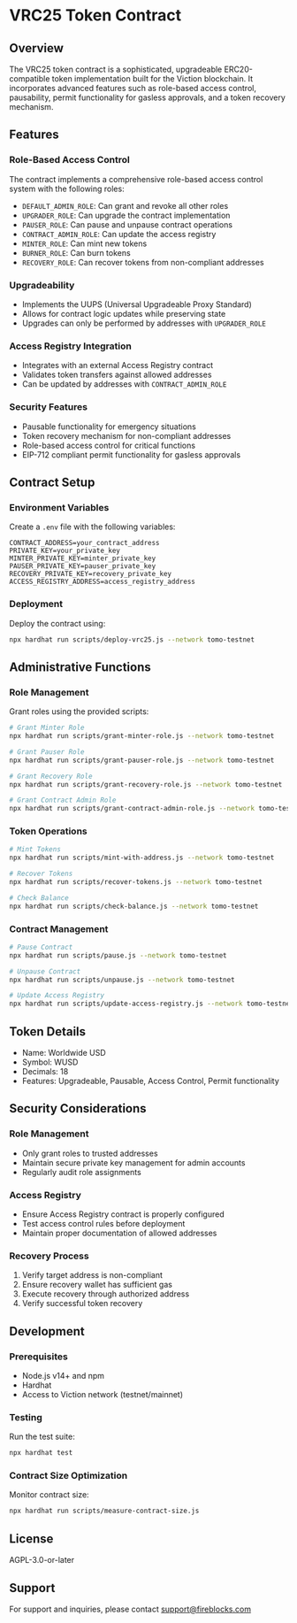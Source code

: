 # VRC25 Token Contract

## Overview
The VRC25 token contract is a sophisticated, upgradeable ERC20-compatible token implementation built for the Viction blockchain. It incorporates advanced features such as role-based access control, pausability, permit functionality for gasless approvals, and a token recovery mechanism.

## Features

### Role-Based Access Control
The contract implements a comprehensive role-based access control system with the following roles:

- `DEFAULT_ADMIN_ROLE`: Can grant and revoke all other roles
- `UPGRADER_ROLE`: Can upgrade the contract implementation
- `PAUSER_ROLE`: Can pause and unpause contract operations
- `CONTRACT_ADMIN_ROLE`: Can update the access registry
- `MINTER_ROLE`: Can mint new tokens
- `BURNER_ROLE`: Can burn tokens
- `RECOVERY_ROLE`: Can recover tokens from non-compliant addresses

### Upgradeability
- Implements the UUPS (Universal Upgradeable Proxy Standard)
- Allows for contract logic updates while preserving state
- Upgrades can only be performed by addresses with `UPGRADER_ROLE`

### Access Registry Integration
- Integrates with an external Access Registry contract
- Validates token transfers against allowed addresses
- Can be updated by addresses with `CONTRACT_ADMIN_ROLE`

### Security Features
- Pausable functionality for emergency situations
- Token recovery mechanism for non-compliant addresses
- Role-based access control for critical functions
- EIP-712 compliant permit functionality for gasless approvals

## Contract Setup

### Environment Variables
Create a `.env` file with the following variables:
```
CONTRACT_ADDRESS=your_contract_address
PRIVATE_KEY=your_private_key
MINTER_PRIVATE_KEY=minter_private_key
PAUSER_PRIVATE_KEY=pauser_private_key
RECOVERY_PRIVATE_KEY=recovery_private_key
ACCESS_REGISTRY_ADDRESS=access_registry_address
```

### Deployment
Deploy the contract using:
```bash
npx hardhat run scripts/deploy-vrc25.js --network tomo-testnet
```

## Administrative Functions

### Role Management
Grant roles using the provided scripts:
```bash
# Grant Minter Role
npx hardhat run scripts/grant-minter-role.js --network tomo-testnet

# Grant Pauser Role
npx hardhat run scripts/grant-pauser-role.js --network tomo-testnet

# Grant Recovery Role
npx hardhat run scripts/grant-recovery-role.js --network tomo-testnet

# Grant Contract Admin Role
npx hardhat run scripts/grant-contract-admin-role.js --network tomo-testnet
```

### Token Operations
```bash
# Mint Tokens
npx hardhat run scripts/mint-with-address.js --network tomo-testnet

# Recover Tokens
npx hardhat run scripts/recover-tokens.js --network tomo-testnet

# Check Balance
npx hardhat run scripts/check-balance.js --network tomo-testnet
```

### Contract Management
```bash
# Pause Contract
npx hardhat run scripts/pause.js --network tomo-testnet

# Unpause Contract
npx hardhat run scripts/unpause.js --network tomo-testnet

# Update Access Registry
npx hardhat run scripts/update-access-registry.js --network tomo-testnet
```

## Token Details
- Name: Worldwide USD
- Symbol: WUSD
- Decimals: 18
- Features: Upgradeable, Pausable, Access Control, Permit functionality

## Security Considerations

### Role Management
- Only grant roles to trusted addresses
- Maintain secure private key management for admin accounts
- Regularly audit role assignments

### Access Registry
- Ensure Access Registry contract is properly configured
- Test access control rules before deployment
- Maintain proper documentation of allowed addresses

### Recovery Process
1. Verify target address is non-compliant
2. Ensure recovery wallet has sufficient gas
3. Execute recovery through authorized address
4. Verify successful token recovery

## Development

### Prerequisites
- Node.js v14+ and npm
- Hardhat
- Access to Viction network (testnet/mainnet)

### Testing
Run the test suite:
```bash
npx hardhat test
```

### Contract Size Optimization
Monitor contract size:
```bash
npx hardhat run scripts/measure-contract-size.js
```

## License
AGPL-3.0-or-later

## Support
For support and inquiries, please contact support@fireblocks.com